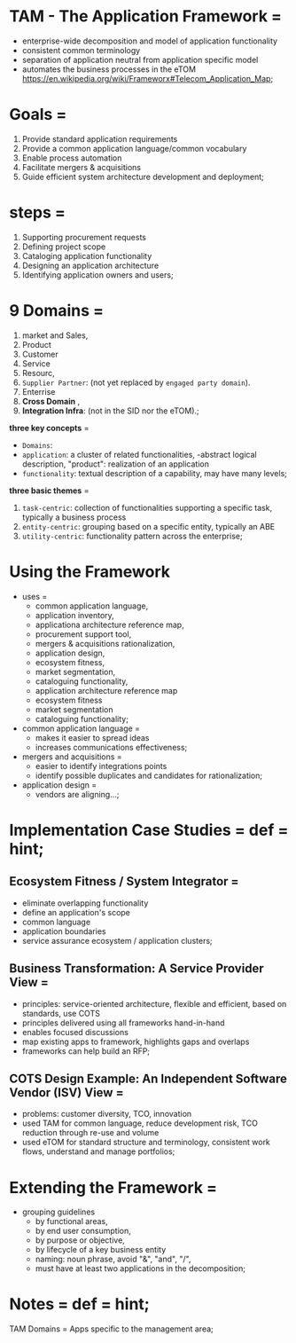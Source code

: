 # TAM - The Application Framework = 
- enterprise-wide decomposition and model of application functionality
- consistent common terminology
- separation of application neutral from application specific model
- automates the business processes in the eTOM
https://en.wikipedia.org/wiki/Frameworx#Telecom_Application_Map;


# Goals  =
1. Provide standard application requirements
2. Provide a common application language/common vocabulary
3. Enable process automation
4. Facilitate mergers & acquisitions
5. Guide efficient system architecture development and deployment;

# steps =
1. Supporting procurement requests
2. Defining project scope
3. Cataloging application functionality
4. Designing an application architecture
5. Identifying application owners and users;

# 9 Domains =
1. market and Sales, 
2. Product 
3. Customer 
4. Service 
5. Resourc, 
6. `Supplier Partner`: (not yet  replaced by  `engaged party domain`).
7. Enterrise
8. **Cross Domain** , 
9. **Integration Infra**:  (not in the SID nor the eTOM).;

**three key concepts** =
- `Domains`:
- `application`: a cluster of related functionalities, 
	-abstract logical description, "product": realization of an application
- `functionality`: textual description of a capability, may have many levels;

**three basic themes** = 
1. `task-centric`: collection of functionalities supporting a specific task, typically a business process
2. `entity-centric`: grouping based on a specific entity, typically an ABE
3. `utility-centric`: functionality pattern across the enterprise;

# Using the Framework
- uses =
	- common application language,
	- application inventory,
	- applicationa architecture reference map,
	- procurement support tool,
	- mergers & acquisitions rationalization,
	- application design,
	- ecosystem fitness,
	- market segmentation,
	- cataloguing functionality,
	- application architecture reference map
	- ecosystem fitness
	- market segmentation
	- cataloguing functionality;
- common application language =
	- makes it easier to spread ideas
	- increases communications effectiveness;
- mergers and acquisitions =
	- easier to identify integrations points
	- identify possible duplicates and candidates for rationalization;
- application design =
	- vendors are aligning...;

# Implementation Case Studies = def = hint;

## Ecosystem Fitness / System Integrator =
- eliminate overlapping functionality
- define an application's scope
- common language
- application boundaries
- service assurance ecosystem / application clusters;

## Business Transformation: A Service Provider View =
- principles: service-oriented architecture, flexible and efficient, based on standards, use COTS
- principles delivered using all frameworks hand-in-hand
- enables focused discussions
- map existing apps to framework, highlights gaps and overlaps
- frameworks can help build an RFP;

## COTS Design Example: An Independent Software Vendor (ISV) View =
- problems: customer diversity, TCO, innovation
- used TAM for common language, reduce development risk, TCO reduction through re-use and volume
- used eTOM for standard structure and terminology, consistent work flows, understand and manage portfolios;

# Extending the Framework  =
- grouping guidelines 
	- by functional areas, 
	- by end user consumption, 
	- by purpose or objective, 
	- by lifecycle of a key business entity
	- naming: noun phrase, avoid "&", "and", "/", 
	- must have at least two applications in the decomposition;

# Notes = def = hint;
TAM Domains = Apps specific to the management area;
